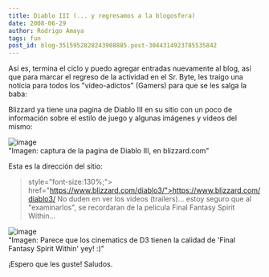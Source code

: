 ```yaml
---
title: Diablo III (... y regresamos a la blogosfera)
date: 2008-06-29
author: Rodrigo Amaya
tags: fun
post_id: blog-3515952828243908885.post-3044314923785535842
---
```


Así es, termina el ciclo y puedo agregar entradas nuevamente al blog, así que para marcar el regreso de la actividad en el Sr. Byte, les traigo una noticia para todos los "vídeo-adictos" (Gamers) para que se les salga la baba:

Blizzard ya tiene una pagina de Diablo III en su sitio con un poco de información sobre el estilo de juego y algunas imágenes y videos del mismo:

![image](https://bp2.blogger.com/_ayvorITawE4/SGep1fOghaI/AAAAAAAAAxg/LaQS1II3C2E/s400/diii.jpg)    
"Imagen: captura de la
pagina de Diablo III, en blizzard.com"

Esta es la dirección del sitio:

> style="font-size:130%;"> href="https://www.blizzard.com/diablo3/">https://www.blizzard.com/diablo3/
No duden en ver los videos (trailers)... estoy seguro que al "examinarlos", se recordaran de la pelicula Final Fantasy Spirit Within...

![image](https://bp3.blogger.com/_ayvorITawE4/SGeuKvOghcI/AAAAAAAAAxw/hN1cFp9yMsI/s400/d3pareceFFSW.jpg)    
"Imagen: Parece que los
cinematics de D3 tienen la calidad de 'Final Fantasy Spirit Within' yey! :)"

¡Espero que les guste! Saludos.